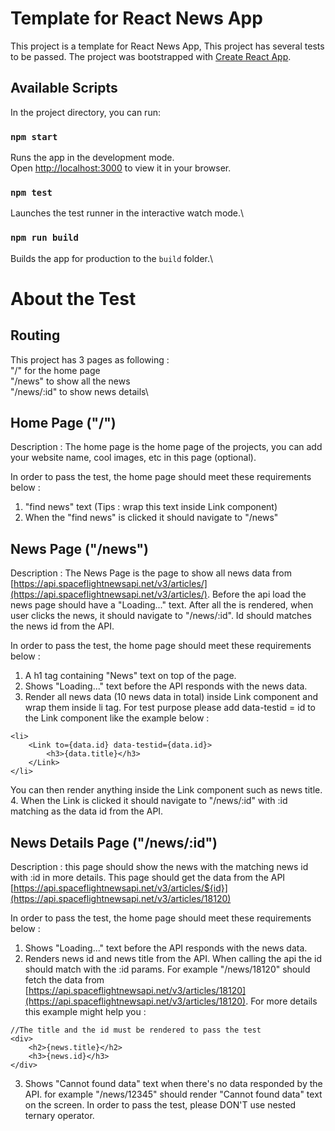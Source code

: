 # Template for React News App

This project is a template for React News App, This project has several tests to be passed. The project was bootstrapped with [Create React App](https://github.com/facebook/create-react-app).

## Available Scripts

In the project directory, you can run:

### `npm start`

Runs the app in the development mode.\
Open [http://localhost:3000](http://localhost:3000) to view it in your browser.

### `npm test`

Launches the test runner in the interactive watch mode.\

### `npm run build`

Builds the app for production to the `build` folder.\

# About the Test

## Routing

This project has 3 pages as following :\
"/" for the home page\
"/news" to show all the news\
"/news/:id" to show news details\

## Home Page ("/")

Description : The home page is the home page of the projects, you can add your website name, cool images, etc in this page (optional).

In order to pass the test, the home page should meet these requirements below :

1. "find news" text (Tips : wrap this text inside Link component)
2. When the "find news" is clicked it should navigate to "/news"

## News Page ("/news")

Description : The News Page is the page to show all news data from [https://api.spaceflightnewsapi.net/v3/articles/](https://api.spaceflightnewsapi.net/v3/articles/). Before the api load the news page should have a "Loading..." text.
After all the is rendered, when user clicks the news, it should navigate to "/news/:id". Id should matches the news id from the API.

In order to pass the test, the home page should meet these requirements below :

1. A h1 tag containing "News" text on top of the page.
2. Shows "Loading..." text before the API responds with the news data.
3. Render all news data (10 news data in total) inside Link component and wrap them inside li tag. For test purpose please add data-testid = id to the Link component like the example below :

```
<li>
    <Link to={data.id} data-testid={data.id}>
        <h3>{data.title}</h3>
    </Link>
</li>
```

You can then render anything inside the Link component such as news title. 4. When the Link is clicked it should navigate to "/news/:id" with :id matching as the data id from the API.

## News Details Page ("/news/:id")

Description : this page should show the news with the matching news id with :id in more details. This page should get the data from the API [https://api.spaceflightnewsapi.net/v3/articles/${id}](https://api.spaceflightnewsapi.net/v3/articles/18120)

In order to pass the test, the home page should meet these requirements below :

1. Shows "Loading..." text before the API responds with the news data.
2. Renders news id and news title from the API. When calling the api the id should match with the :id params. For example "/news/18120" should fetch the data from [https://api.spaceflightnewsapi.net/v3/articles/18120](https://api.spaceflightnewsapi.net/v3/articles/18120). For more details this example might help you :

```
//The title and the id must be rendered to pass the test
<div>
    <h2>{news.title}</h2>
    <h3>{news.id}</h3>
</div>
```

3. Shows "Cannot found data" text when there's no data responded by the API. for example "/news/12345" should render "Cannot found data" text on the screen. In order to pass the test, please DON'T use nested ternary operator.
